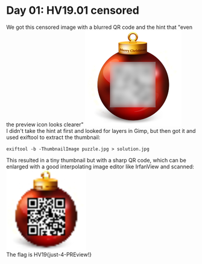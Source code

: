 # Day 01: HV19.01 censored
We got this censored image with a blurred QR code and the hint that "even the preview icon looks clearer"
![](puzzle.jpg)  
I didn't take the hint at first and looked for layers in Gimp, but then got it and used exiftool to extract the thumbnail:

    exiftool -b -ThumbnailImage puzzle.jpg > solution.jpg

This resulted in a tiny thumbnail but with a sharp QR code, which can be enlarged with a good interpolating image editor like IrfanView and scanned:  
![](solution.png)  
The flag is HV19{just-4-PREview!}
